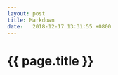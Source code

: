 ```yaml
---
layout: post
title: Markdown
date:   2018-12-17 13:31:55 +0800
---
```


{{ page.title }}
================

